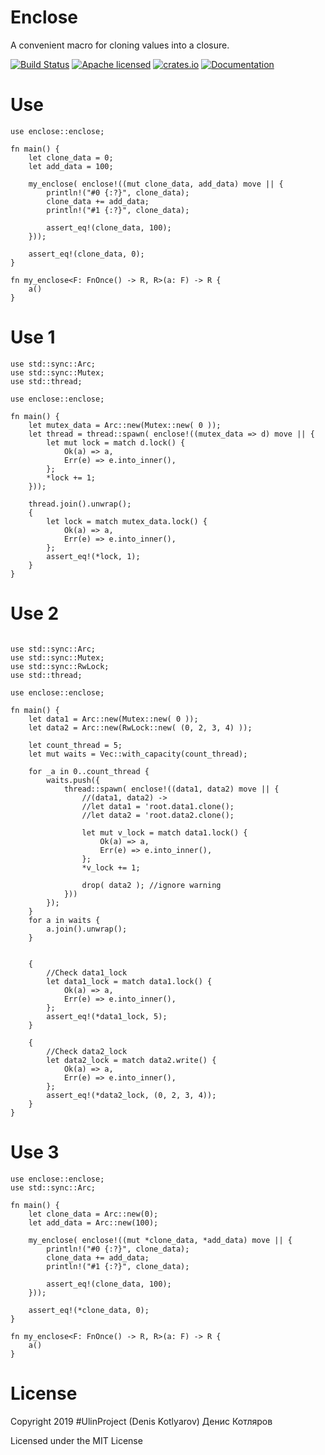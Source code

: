 # Enclose
A convenient macro for cloning values into a closure.

[![Build Status](https://travis-ci.org/clucompany/Enclose.svg?branch=master)](https://travis-ci.org/clucompany/Enclose)
[![Apache licensed](https://img.shields.io/badge/license-MIT-blue.svg)](./LICENSE)
[![crates.io](http://meritbadge.herokuapp.com/enclose)](https://crates.io/crates/enclose)
[![Documentation](https://docs.rs/enclose/badge.svg)](https://docs.rs/enclose)


# Use

```
use enclose::enclose;

fn main() {
	let clone_data = 0;
	let add_data = 100;
	
	my_enclose( enclose!((mut clone_data, add_data) move || {
		println!("#0 {:?}", clone_data);
		clone_data += add_data;
		println!("#1 {:?}", clone_data);
		
		assert_eq!(clone_data, 100);
	}));
	
	assert_eq!(clone_data, 0);
}

fn my_enclose<F: FnOnce() -> R, R>(a: F) -> R {
	a()
}
```

# Use 1

```
use std::sync::Arc;
use std::sync::Mutex;
use std::thread;

use enclose::enclose;

fn main() {
	let mutex_data = Arc::new(Mutex::new( 0 ));
	let thread = thread::spawn( enclose!((mutex_data => d) move || {
		let mut lock = match d.lock() {
			Ok(a) => a,
			Err(e) => e.into_inner(),
		};
		*lock += 1;
	}));

	thread.join().unwrap();
	{
		let lock = match mutex_data.lock() {
			Ok(a) => a,
			Err(e) => e.into_inner(),
		};
		assert_eq!(*lock, 1);
	}
}
```

# Use 2

```

use std::sync::Arc;
use std::sync::Mutex;
use std::sync::RwLock;
use std::thread;

use enclose::enclose;

fn main() {
	let data1 = Arc::new(Mutex::new( 0 ));
	let data2 = Arc::new(RwLock::new( (0, 2, 3, 4) ));

	let count_thread = 5;
	let mut waits = Vec::with_capacity(count_thread);

	for _a in 0..count_thread {
		waits.push({
			thread::spawn( enclose!((data1, data2) move || {
				//(data1, data2) -> 
				//let data1 = 'root.data1.clone();
				//let data2 = 'root.data2.clone();
				
				let mut v_lock = match data1.lock() {
					Ok(a) => a,
					Err(e) => e.into_inner(),
				};
				*v_lock += 1;

				drop( data2 ); //ignore warning
			}))
		});
	}
	for a in waits {
		a.join().unwrap();
	}
	
	
	{	
		//Check data1_lock
		let data1_lock = match data1.lock() {
			Ok(a) => a,
			Err(e) => e.into_inner(),
		};
		assert_eq!(*data1_lock, 5);
	}
	
	{	
		//Check data2_lock
		let data2_lock = match data2.write() {
			Ok(a) => a,
			Err(e) => e.into_inner(),
		};
		assert_eq!(*data2_lock, (0, 2, 3, 4));
	}
}
```

# Use 3

```
use enclose::enclose;
use std::sync::Arc;

fn main() {
	let clone_data = Arc::new(0);
	let add_data = Arc::new(100);
	
	my_enclose( enclose!((mut *clone_data, *add_data) move || {
		println!("#0 {:?}", clone_data);
		clone_data += add_data;
		println!("#1 {:?}", clone_data);
		
		assert_eq!(clone_data, 100);
	}));
	
	assert_eq!(*clone_data, 0);
}

fn my_enclose<F: FnOnce() -> R, R>(a: F) -> R {
	a()
}
```

# License

Copyright 2019 #UlinProject (Denis Kotlyarov) Денис Котляров

Licensed under the MIT License
